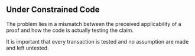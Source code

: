 ## Under Constrained Code
The problem lies in a mismatch between the preceived applicability of a proof and how the code is actually testing the claim.

It is important that every transaction is tested and no assumption are made and left untested.